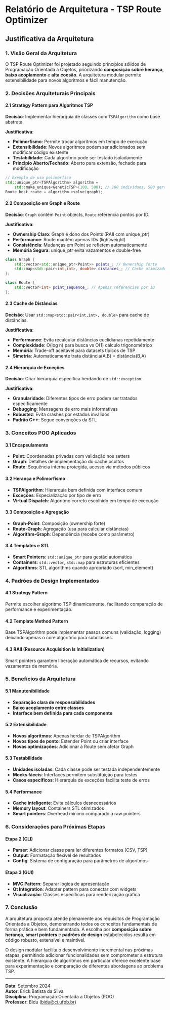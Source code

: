 # Relatório de Arquitetura - TSP Route Optimizer

## Justificativa da Arquitetura

### 1. Visão Geral da Arquitetura

O TSP Route Optimizer foi projetado seguindo princípios sólidos de Programação Orientada a Objetos, priorizando **composição sobre herança**, **baixo acoplamento** e **alta coesão**. A arquitetura modular permite extensibilidade para novos algoritmos e fácil manutenção.

### 2. Decisões Arquiteturais Principais

#### 2.1 Strategy Pattern para Algoritmos TSP

**Decisão**: Implementar hierarquia de classes com `TSPAlgorithm` como base abstrata.

**Justificativa**:
- **Polimorfismo**: Permite trocar algoritmos em tempo de execução
- **Extensibilidade**: Novos algoritmos podem ser adicionados sem modificar código existente
- **Testabilidade**: Cada algoritmo pode ser testado isoladamente
- **Principio Aberto/Fechado**: Aberto para extensão, fechado para modificação

```cpp
// Exemplo de uso polimórfico
std::unique_ptr<TSPAlgorithm> algorithm = 
    std::make_unique<GeneticTSP>(100, 500); // 100 indivíduos, 500 gerações
Route best_route = algorithm->solve(graph);
```

#### 2.2 Composição em Graph e Route

**Decisão**: `Graph` contém `Point` objects, `Route` referencia pontos por ID.

**Justificativa**:
- **Ownership Claro**: Graph é dono dos Points (RAII com unique_ptr)
- **Performance**: Route mantém apenas IDs (lightweight)
- **Consistência**: Mudanças em Point se refletem automaticamente
- **Memória Segura**: unique_ptr evita vazamentos e double-free

```cpp
class Graph {
    std::vector<std::unique_ptr<Point>> points_; // Ownership forte
    std::map<std::pair<int,int>, double> distances_; // Cache otimizado
};

class Route {
    std::vector<int> point_sequence_; // Apenas referencias por ID
};
```

#### 2.3 Cache de Distâncias

**Decisão**: Usar `std::map<std::pair<int,int>, double>` para cache de distâncias.

**Justificativa**:
- **Performance**: Evita recalcular distâncias euclidianas repetidamente
- **Complexidade**: O(log n) para busca vs O(1) cálculo trigonométrico
- **Memória**: Trade-off aceitável para datasets típicos de TSP
- **Simetria**: Automaticamente trata distância(A,B) = distância(B,A)

#### 2.4 Hierarquia de Exceções

**Decisão**: Criar hierarquia específica herdando de `std::exception`.

**Justificativa**:
- **Granularidade**: Diferentes tipos de erro podem ser tratados especificamente
- **Debugging**: Mensagens de erro mais informativas
- **Robustez**: Evita crashes por estados inválidos
- **Padrão C++**: Segue convenções da STL

### 3. Conceitos POO Aplicados

#### 3.1 Encapsulamento
- **Point**: Coordenadas privadas com validação nos setters
- **Graph**: Detalhes de implementação do cache ocultos
- **Route**: Sequência interna protegida, acesso via métodos públicos

#### 3.2 Herança e Polimorfismo
- **TSPAlgorithm**: Hierarquia bem definida com interface comum
- **Exceções**: Especialização por tipo de erro
- **Virtual Dispatch**: Algoritmo correto escolhido em tempo de execução

#### 3.3 Composição e Agregação
- **Graph-Point**: Composição (ownership forte)
- **Route-Graph**: Agregação (usa para calcular distâncias)
- **Algorithm-Graph**: Dependência (recebe como parâmetro)

#### 3.4 Templates e STL
- **Smart Pointers**: `std::unique_ptr` para gestão automática
- **Containers**: `std::vector`, `std::map` para estruturas eficientes
- **Algorithms**: STL algorithms quando apropriado (sort, min_element)

### 4. Padrões de Design Implementados

#### 4.1 Strategy Pattern
Permite escolher algoritmo TSP dinamicamente, facilitando comparação de performance e experimentação.

#### 4.2 Template Method Pattern
Base TSPAlgorithm pode implementar passos comuns (validação, logging) deixando apenas o core algoritmo para subclasses.

#### 4.3 RAII (Resource Acquisition Is Initialization)
Smart pointers garantem liberação automática de recursos, evitando vazamentos de memória.

### 5. Benefícios da Arquitetura

#### 5.1 Manutenibilidade
- **Separação clara de responsabilidades**
- **Baixo acoplamento entre classes**
- **Interface bem definida para cada componente**

#### 5.2 Extensibilidade  
- **Novos algoritmos**: Apenas herdar de TSPAlgorithm
- **Novos tipos de ponto**: Estender Point ou criar interface
- **Novas optimizações**: Adicionar à Route sem afetar Graph

#### 5.3 Testabilidade
- **Unidades isoladas**: Cada classe pode ser testada independentemente
- **Mocks fáceis**: Interfaces permitem substituição para testes
- **Casos específicos**: Hierarquia de exceções facilita teste de erros

#### 5.4 Performance
- **Cache inteligente**: Evita cálculos desnecessários
- **Memory layout**: Containers STL otimizados
- **Smart pointers**: Overhead mínimo comparado a raw pointers

### 6. Considerações para Próximas Etapas

#### Etapa 2 (CLI)
- **Parser**: Adicionar classe para ler diferentes formatos (CSV, TSP)
- **Output**: Formatação flexível de resultados
- **Config**: Sistema de configuração para parâmetros de algoritmos

#### Etapa 3 (GUI)  
- **MVC Pattern**: Separar lógica de apresentação
- **Qt Integration**: Adapter pattern para conectar com widgets
- **Visualização**: Classes específicas para renderização gráfica

### 7. Conclusão

A arquitetura proposta atende plenamente aos requisitos de Programação Orientada a Objetos, demonstrando todos os conceitos fundamentais de forma prática e bem fundamentada. A escolha por **composição sobre herança**, **smart pointers** e **padrões de design** estabelecidos resulta em código robusto, extensível e maintível.

O design modular facilita o desenvolvimento incremental nas próximas etapas, permitindo adicionar funcionalidades sem comprometer a estrutura existente. A hierarquia de algoritmos em particular oferece excelente base para experimentação e comparação de diferentes abordagens ao problema TSP.

---

**Data**: Setembro 2024  
**Autor**: Erick Batista da Silva  
**Disciplina**: Programação Orientada a Objetos (POO)  
**Professor**: Bidu (bidu@ci.ufpb.br)